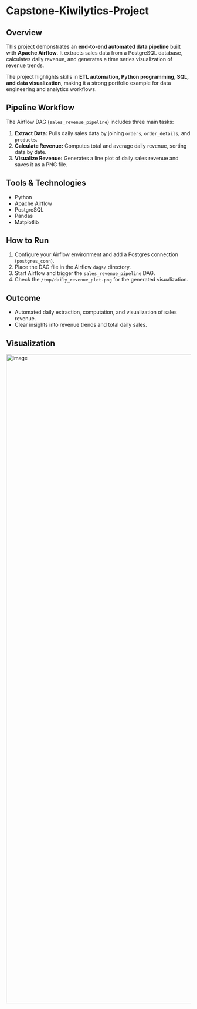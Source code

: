 # Capstone-Kiwilytics-Project

## Overview
This project demonstrates an **end-to-end automated data pipeline** built with **Apache Airflow**. It extracts sales data from a PostgreSQL database, calculates daily revenue, and generates a time series visualization of revenue trends.

The project highlights skills in **ETL automation, Python programming, SQL, and data visualization**, making it a strong portfolio example for data engineering and analytics workflows.

## Pipeline Workflow
The Airflow DAG (`sales_revenue_pipeline`) includes three main tasks:

1. **Extract Data:** Pulls daily sales data by joining `orders`, `order_details`, and `products`.  
2. **Calculate Revenue:** Computes total and average daily revenue, sorting data by date.  
3. **Visualize Revenue:** Generates a line plot of daily sales revenue and saves it as a PNG file.

## Tools & Technologies
- Python  
- Apache Airflow  
- PostgreSQL  
- Pandas  
- Matplotlib  

## How to Run
1. Configure your Airflow environment and add a Postgres connection (`postgres_conn`).  
2. Place the DAG file in the Airflow `dags/` directory.  
3. Start Airflow and trigger the `sales_revenue_pipeline` DAG.  
4. Check the `/tmp/daily_revenue_plot.png` for the generated visualization.

## Outcome
- Automated daily extraction, computation, and visualization of sales revenue.  
- Clear insights into revenue trends and total daily sales.  

## Visualization
<img width="3570" height="1767" alt="image" src="https://github.com/user-attachments/assets/dd4e6f74-b79a-460b-bbbb-6391c73f64d1" />
